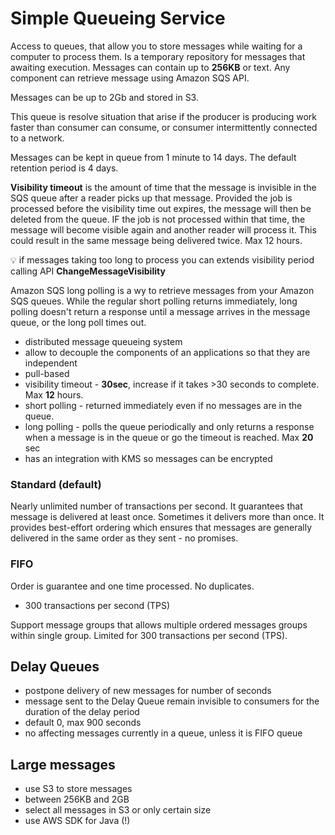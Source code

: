 # Simple Queueing Service
Access to queues, that allow you to store messages while waiting for a computer to process them. Is a temporary repository for messages that awaiting execution.
Messages can contain up to __256KB__ or text. Any component can retrieve message using Amazon SQS API.

Messages can be up to 2Gb and stored in S3.

This queue is resolve situation that arise if the producer is producing work faster than consumer can consume, or consumer intermittently connected to a network.

Messages can be kept in queue from 1 minute to 14 days. The default retention period is 4 days.


**Visibility timeout** is the amount of time that the message is invisible in the SQS queue after a reader picks up that message. Provided the job is processed before the visibility time out expires, the message will then be deleted from the queue. IF the job is not processed within that time, the message will become visible again and another reader will process it. This could result in the same message being delivered twice. Max 12 hours.

:bulb: if messages taking too long to process you can extends visibility period calling API __ChangeMessageVisibility__

Amazon SQS long polling is a wy to retrieve messages from your Amazon SQS queues. While the regular short polling returns immediately, long polling doesn't return a response until a message arrives in the message queue, or the long poll times out.

- distributed message queueing system
- allow to decouple the components of an applications so that they are independent
- pull-based
- visibility timeout - __30sec__, increase if it takes >30 seconds to complete. Max __12__ hours.
- short polling - returned immediately even if no messages are in the queue. 
- long polling - polls the queue periodically and only returns a response when a message is in the queue or go the timeout is reached. Max __20__ sec
- has an integration with KMS so messages can be encrypted

### Standard (default)

Nearly unlimited number of transactions per second. It guarantees that message is delivered at least once. Sometimes it delivers more than once. It provides best-effort ordering which ensures that messages are generally delivered in the same order as they sent - no promises.

### FIFO
Order is guarantee and one time processed. No duplicates.
- 300 transactions per second (TPS)


Support message groups that allows multiple ordered messages groups within single group. Limited for 300 transactions per second (TPS).

## Delay Queues
- postpone delivery of new messages for number of seconds
- message sent to the Delay Queue remain invisible to consumers for the duration of the delay period
- default 0, max 900 seconds
- no affecting messages currently in a queue, unless it is FIFO queue

## Large messages
- use S3 to store messages
- between 256KB and 2GB
- select all messages in S3 or only certain size
- use AWS SDK for Java (!)